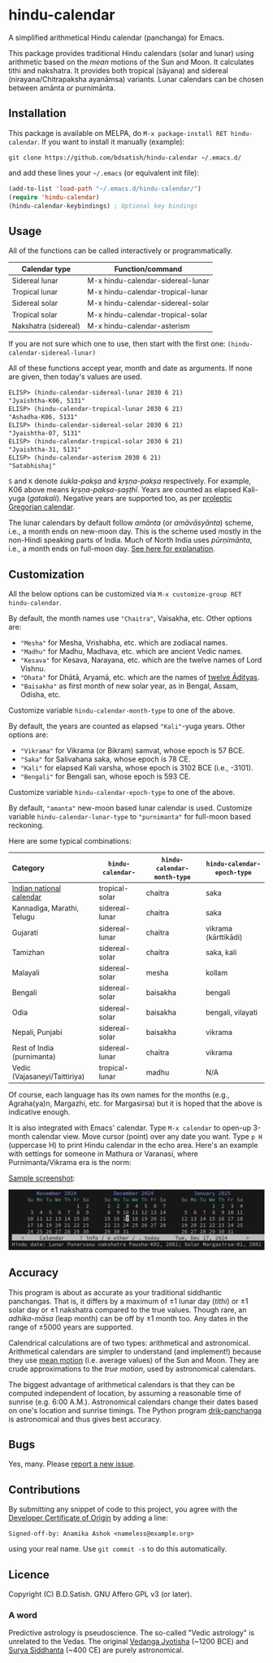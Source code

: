 # hindu-calendar

A simplified arithmetical Hindu calendar (panchanga) for Emacs.

This package provides traditional Hindu calendars (solar and lunar) using
arithmetic based on the _mean_ motions of the Sun and Moon. It calculates tithi
and nakshatra. It provides both tropical (sāyana) and sidereal (nirayana/Chitrapaksha
ayanāmsa) variants. Lunar calendars can be chosen between amānta or purnimānta.

## Installation

This package is available on MELPA, do `M-x package-install RET hindu-calendar`.
If you want to install it manually (example):

```shell
git clone https://github.com/bdsatish/hindu-calendar ~/.emacs.d/
```

and add these lines your `~/.emacs` (or equivalent init file):

```lisp
(add-to-list 'load-path "~/.emacs.d/hindu-calendar/")
(require 'hindu-calendar)
(hindu-calendar-keybindings) ; Optional key bindings
```

## Usage

All of the functions can be called interactively or programmatically.

| Calendar type           | Function/command                  |
|-------------------------|-----------------------------------|
| Sidereal lunar          | M-x hindu-calendar-sidereal-lunar |
| Tropical lunar          | M-x hindu-calendar-tropical-lunar |
| Sidereal solar          | M-x hindu-calendar-sidereal-solar |
| Tropical solar          | M-x hindu-calendar-tropical-solar |
| Nakshatra (sidereal)    | M-x hindu-calendar-asterism       |

If you are not sure which one to use, then start with the first one:
`(hindu-calendar-sidereal-lunar)`

All of these functions accept year, month and date as arguments. If none are
given, then today's values are used.

```
ELISP> (hindu-calendar-sidereal-lunar 2030 6 21)
"Jyaishtha-K06, 5131"
ELISP> (hindu-calendar-tropical-lunar 2030 6 21)
"Ashadha-K06, 5131"
ELISP> (hindu-calendar-sidereal-solar 2030 6 21)
"Jyaishtha-07, 5131"
ELISP> (hindu-calendar-tropical-solar 2030 6 21)
"Jyaishtha-31, 5131"
ELISP> (hindu-calendar-asterism 2030 6 21)
"Satabhishaj"
```

`S` and `K` denote _ṡukla-pakṣa_ and _kṛṣṇa-pakṣa_ respectively. For example,
K06 above means _kṛṣṇa-pakṣa-ṣaṣṭhī_. Years are counted as elapsed Kali-yuga
(_gatakali_). Negative years are supported too, as per [proleptic Gregorian
calendar](https://en.wikipedia.org/wiki/Proleptic_Gregorian_calendar).

The lunar calendars by default follow _amānta_ (or _amāvāsyānta_) scheme, i.e.,
a month ends on new-moon day. This is the scheme used mostly in the
non-Hindi speaking parts of India. Much of North India uses _pūrṇimānta_, i.e.,
a month ends on full-moon day. [See here for
explanation](https://www.drikpanchang.com/faq/faq-ans8.html).

## Customization

All the below options can be customized via `M-x customize-group RET hindu-calendar`.

By default, the month names use `"Chaitra"`, Vaisakha, etc. Other options are:

- `"Mesha"` for Mesha, Vrishabha, etc. which are zodiacal names.
- `"Madhu"` for Madhu, Madhava, etc. which are ancient Vedic names.
- `"Kesava"` for Kesava, Narayana, etc. which are the twelve names of Lord Vishnu.
- `"Dhata"` for Dhātā, Aryamā, etc. which are the names of
   [twelve Ādityas](http://www.harekrsna.de/surya/12adityas.htm).
- `"Baisakha"` as first month of new solar year, as in Bengal, Assam, Odisha, etc.

Customize variable `hindu-calendar-month-type` to one of the above.

By default, the years are counted as elapsed `"Kali"`-yuga years. Other options are:

- `"Vikrama"` for Vikrama (or Bikram) samvat, whose epoch is 57 BCE.
- `"Saka"` for Salivahana saka, whose epoch is 78 CE.
- `"Kali"` for elapsed Kali varsha, whose epoch is 3102 BCE (i.e., -3101).
- `"Bengali"` for Bengali san, whose epoch is 593 CE.

Customize variable `hindu-calendar-epoch-type` to one of the above.

By default, `"amanta"` new-moon based lunar calendar is used. Customize variable
`hindu-calendar-lunar-type` to `"purnimanta"` for full-moon based reckoning.

Here are some typical combinations:

| Category                      | `hindu-calendar-` | `hindu-calendar-month-type` | `hindu-calendar-epoch-type` |
|:------------------------------|-------------------|-----------------------------|-----------------------------|
| [Indian national calendar][1] | tropical-solar    | chaitra                     | saka                        |
| Kannadiga, Marathi, Telugu    | sidereal-lunar    | chaitra                     | saka                        |
| Gujarati                      | sidereal-lunar    | chaitra                     | vikrama (kārttikādi)        |
| Tamizhan                      | sidereal-solar    | chaitra                     | saka, kali                  |
| Malayali                      | sidereal-solar    | mesha                       | kollam                      |
| Bengali                       | sidereal-solar    | baisakha                    | bengali                     |
| Odia                          | sidereal-solar    | baisakha                    | bengali, vilayati           |
| Nepali, Punjabi               | sidereal-solar    | baisakha                    | vikrama                     |
| Rest of India (purnimanta)    | sidereal-lunar    | chaitra                     | vikrama                     |
| Vedic (Vajasaneyi/Taittiriya) | tropical-lunar    | madhu                       | N/A                         |

[1]: https://en.wikipedia.org/wiki/Indian_national_calendar

Of course, each language has its own names for the months (e.g., Agraha(ya)n,
Margazhi, etc. for Margasirsa) but it is hoped that the above is indicative
enough.

It is also integrated with Emacs' calendar. Type `M-x calendar` to open-up 3-month
calendar view. Move cursor (point) over any date you want. Type `p H` (uppercase H)
to print Hindu calendar in the echo area. Here's an example with settings for
someone in Mathura or Varanasi, where Purnimanta/Vikrama era is the norm:

[Sample screenshot](screenshot.jpg):

![Sample screenshot](screenshot.png "Hindu Panchanga")

## Accuracy

This program is about as accurate as your traditional siddhantic panchangas.
That is, it differs by a maximum of ±1 lunar day (_tithi_) or ±1 solar day or ±1
nakshatra compared to the true values. Though rare, an _adhika-māsa_ (leap
month) can be off by ±1 month too. Any dates in the range of ±5000 years are
supported.

Calendrical calculations are of two types: arithmetical and astronomical.
Arithmetical calendars are simpler to understand (and implement!) because they
use [mean motion](https://en.wikipedia.org/wiki/Mean_motion) (i.e. average
values) of the Sun and Moon. They are crude approximations to the _true motion_,
used by astronomical calendars.

The biggest advantage of arithmetical calendars is that they can be computed
independent of location, by assuming a reasonable time of sunrise (e.g. 6:00
A.M.). Astronomical calendars change their dates based on one's location and
sunrise timings. The Python program
[drik-panchanga](https://github.com/bdsatish/drik-panchanga) is astronomical
and thus gives best accuracy.

## Bugs

Yes, many. Please [report a new issue](https://github.com/bdsatish/hindu-calendar/issues).

## Contributions

By submitting any snippet of code to this project, you agree with the [Developer
Certificate of Origin](https://developercertificate.org/) by adding a line:

    Signed-off-by: Anamika Ashok <nameless@example.org>

using your real name. Use `git commit -s` to do this automatically.

## Licence

Copyright (C) B.D.Satish. GNU Affero GPL v3 (or later).

### A word

Predictive astrology is pseudoscience. The so-called "Vedic astrology"
is unrelated to the Vedas. The original [Vedanga
Jyotisha](https://archive.org/details/VedangaJyotisa) (~1200 BCE) and
[Surya Siddhanta](https://archive.org/details/in.ernet.dli.2015.69065)
(~400 CE) are purely astronomical.

<!--
[Dieter Koch's](https://www.gilgamesh.ch/kalender/kalender.html) website uses
better approximations to the true motions.
-->
